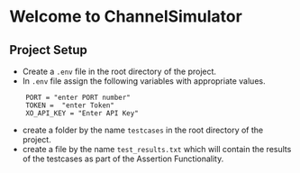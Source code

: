 # Welcome to ChannelSimulator

## Project Setup

- Create a `.env` file in the root directory of the project.
- In `.env` file assign the following variables with appropriate values.
```
    PORT = "enter PORT number"
    TOKEN =  "enter Token"
    XO_API_KEY = "Enter API Key"
```
- create a folder by the name `testcases` in the root directory of the project.
- create a file by the name `test_results.txt` which will contain the results of the testcases as part of the Assertion Functionality.


